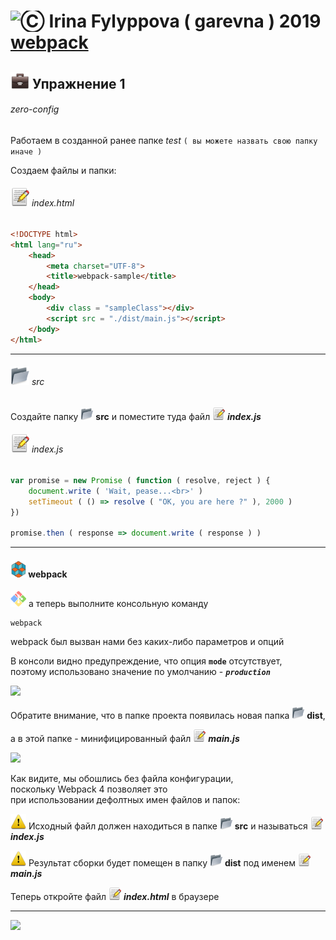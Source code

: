 [ico20]: https://raw.githubusercontent.com/garevna/a-level-js-lessons/master/ico/a-level-20.png
[ico25]: https://raw.githubusercontent.com/garevna/a-level-js-lessons/master/ico/a-level-25.png
[hw-30]: https://raw.githubusercontent.com/garevna/a-level-js-lessons/master/ico/briefcase-30.png
[cap-30]: https://raw.githubusercontent.com/garevna/a-level-js-lessons/master/ico/coffee-30.png
[warn-25]: https://raw.githubusercontent.com/garevna/a-level-js-lessons/master/ico/warning-25.png
[link-25]: https://raw.githubusercontent.com/garevna/a-level-js-lessons/master/ico/link-25.png
[err-20]: https://raw.githubusercontent.com/garevna/a-level-js-lessons/master/ico/no_entry-20.png
[err-25]: https://raw.githubusercontent.com/garevna/a-level-js-lessons/master/ico/no_entry-25.png
[err-30]: https://raw.githubusercontent.com/garevna/a-level-js-lessons/master/ico/no_entry-30.png
[file-20]: https://raw.githubusercontent.com/garevna/a-level-js-lessons/master/ico/pencil-20.png
[file-25]: https://raw.githubusercontent.com/garevna/a-level-js-lessons/master/ico/pencil-25.png
[file-30]: https://raw.githubusercontent.com/garevna/a-level-js-lessons/master/ico/pencil-30.png
[file-40]: https://raw.githubusercontent.com/garevna/a-level-js-lessons/master/ico/pencil-40.png
[dir-20]: https://raw.githubusercontent.com/garevna/a-level-js-lessons/master/ico/folder-20.png
[dir-25]: https://raw.githubusercontent.com/garevna/a-level-js-lessons/master/ico/folder-25.png
[dir-30]: https://raw.githubusercontent.com/garevna/a-level-js-lessons/master/ico/folder-30.png
[dir-40]: https://raw.githubusercontent.com/garevna/a-level-js-lessons/master/ico/folder-40.png
[bash-20]: https://raw.githubusercontent.com/garevna/a-level-js-lessons/master/ico/bash-20.png
[bash-25]: https://raw.githubusercontent.com/garevna/a-level-js-lessons/master/ico/bash-25.png
[bash-30]: https://raw.githubusercontent.com/garevna/a-level-js-lessons/master/ico/bash-30.png
[bash-40]: https://raw.githubusercontent.com/garevna/a-level-js-lessons/master/ico/bash-40.png

# <img src="https://avatars2.githubusercontent.com/u/19735284?s=40&v=4" width="30" title="Ⓒ Irina Fylyppova ( garevna ) 2019"/> [webpack](md/webpack.md)

## ![hw-30] Упражнение 1

###### zero-config

Работаем в созданной ранее папке  _test_  `( вы можете назвать свою папку иначе )`

Создаем файлы и папки:

###### ![file-30] index.html

```html
<!DOCTYPE html>
<html lang="ru">
    <head>
        <meta charset="UTF-8">
        <title>webpack-sample</title>
    </head>
    <body>
        <div class = "sampleClass"></div>
        <script src = "./dist/main.js"></script>
    </body>
</html>
```

_____________________________________________________________

###### ![dir-30] src

Cоздайте папку  ![dir-20] **src**  и поместите туда файл  ![file-20] **_index.js_**

###### ![file-30] index.js

```javascript
var promise = new Promise ( function ( resolve, reject ) {
    document.write ( 'Wait, pease...<br>' )
    setTimeout ( () => resolve ( "OK, you are here ?" ), 2000 )
})

promise.then ( response => document.write ( response ) )
```

_________________________________________________________

#### ![ico25] webpack

![bash-25] а теперь выполните консольную команду

    webpack

webpack был вызван нами без каких-либо параметров и опций

В консоли видно предупреждение, что опция  **`mode`** отсутствует,<br/>
поэтому использовано значение по умолчанию - **_`production`_**

![](http://icecream.me/uploads/676b38d4712353e1e73a346dd7b55477.png)

Обратите внимание, что в папке проекта появилась новая папка  ![dir-20] **dist**,

а в этой папке - минифицированный файл  ![file-20] **_main.js_**

![](https://lh6.googleusercontent.com/0pagIMHm51JuHbTPqLkRnHIEBD3WxdGhsLjsbb7h0faFhCO7cSVQc2gPhsLvisAFmqwymX0xhX2N4qYMH61DP8L7Aq-VesPwpso5WkBWpmT9WyDw9MU1QG1O7Glri7wN-sGxODtftnmxsOs)

Как видите, мы обошлись без файла конфигурации,<br/>
поскольку  Webpack 4  позволяет это<br/>
при использовании дефолтных имен файлов и папок:

![warn-25] Исходный файл должен находиться в папке ![dir-20] **src** и называться ![file-20] **_index.js_**

![warn-25] Результат сборки будет помещен в папку ![dir-20] **dist** под именем  ![file-20] **_main.js_**

Теперь откройте файл  ![file-20] **_index.html_**  в браузере

_________________________________________________________________________

![](https://github.com/garevna/js-course/raw/master/images/a-level-ico.png?raw=true)
